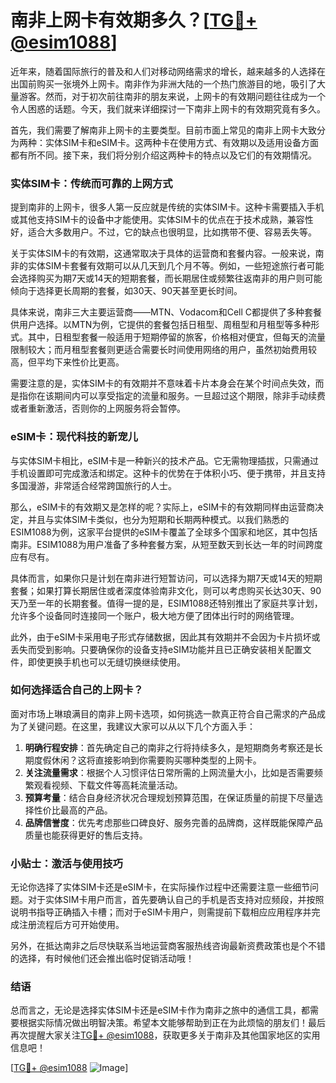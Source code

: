 # 南非上网卡有效期多久？[[TG💪+ @esim1088](https://t.me/s/esim1088)]

近年来，随着国际旅行的普及和人们对移动网络需求的增长，越来越多的人选择在出国前购买一张境外上网卡。南非作为非洲大陆的一个热门旅游目的地，吸引了大量游客。然而，对于初次前往南非的朋友来说，上网卡的有效期问题往往成为一个令人困惑的话题。今天，我们就来详细探讨一下南非上网卡的有效期究竟有多久。

首先，我们需要了解南非上网卡的主要类型。目前市面上常见的南非上网卡大致分为两种：实体SIM卡和eSIM卡。这两种卡在使用方式、有效期以及适用设备方面都有所不同。接下来，我们将分别介绍这两种卡的特点以及它们的有效期情况。

### 实体SIM卡：传统而可靠的上网方式

提到南非的上网卡，很多人第一反应就是传统的实体SIM卡。这种卡需要插入手机或其他支持SIM卡的设备中才能使用。实体SIM卡的优点在于技术成熟，兼容性好，适合大多数用户。不过，它的缺点也很明显，比如携带不便、容易丢失等。

关于实体SIM卡的有效期，这通常取决于具体的运营商和套餐内容。一般来说，南非的实体SIM卡套餐有效期可以从几天到几个月不等。例如，一些短途旅行者可能会选择购买为期7天或14天的短期套餐，而长期居住或频繁往返南非的用户则可能倾向于选择更长周期的套餐，如30天、90天甚至更长时间。

具体来说，南非三大主要运营商——MTN、Vodacom和Cell C都提供了多种套餐供用户选择。以MTN为例，它提供的套餐包括日租型、周租型和月租型等多种形式。其中，日租型套餐一般适用于短期停留的旅客，价格相对便宜，但每天的流量限制较大；而月租型套餐则更适合需要长时间使用网络的用户，虽然初始费用较高，但平均下来性价比更高。

需要注意的是，实体SIM卡的有效期并不意味着卡片本身会在某个时间点失效，而是指你在该期间内可以享受指定的流量和服务。一旦超过这个期限，除非手动续费或者重新激活，否则你的上网服务将会暂停。

### eSIM卡：现代科技的新宠儿

与实体SIM卡相比，eSIM卡是一种新兴的技术产品。它无需物理插拔，只需通过手机设置即可完成激活和绑定。这种卡的优势在于体积小巧、便于携带，并且支持多国漫游，非常适合经常跨国旅行的人士。

那么，eSIM卡的有效期又是怎样的呢？实际上，eSIM卡的有效期同样由运营商决定，并且与实体SIM卡类似，也分为短期和长期两种模式。以我们熟悉的ESIM1088为例，这家平台提供的eSIM卡覆盖了全球多个国家和地区，其中包括南非。ESIM1088为用户准备了多种套餐方案，从短至数天到长达一年的时间跨度应有尽有。

具体而言，如果你只是计划在南非进行短暂访问，可以选择为期7天或14天的短期套餐；如果打算长期居住或者深度体验南非文化，则可以考虑购买长达30天、90天乃至一年的长期套餐。值得一提的是，ESIM1088还特别推出了家庭共享计划，允许多个设备同时连接同一个账户，极大地方便了团体出行时的网络管理。

此外，由于eSIM卡采用电子形式存储数据，因此其有效期并不会因为卡片损坏或丢失而受到影响。只要确保你的设备支持eSIM功能并且已正确安装相关配置文件，即使更换手机也可以无缝切换继续使用。

### 如何选择适合自己的上网卡？

面对市场上琳琅满目的南非上网卡选项，如何挑选一款真正符合自己需求的产品成为了关键问题。在这里，我建议大家可以从以下几个方面入手：

1. **明确行程安排**：首先确定自己的南非之行将持续多久，是短期商务考察还是长期度假休闲？这将直接影响到你需要购买哪种类型的上网卡。
2. **关注流量需求**：根据个人习惯评估日常所需的上网流量大小，比如是否需要频繁观看视频、下载文件等高耗流量活动。
3. **预算考量**：结合自身经济状况合理规划预算范围，在保证质量的前提下尽量选择性价比最高的产品。
4. **品牌信誉度**：优先考虑那些口碑良好、服务完善的品牌商，这样既能保障产品质量也能获得更好的售后支持。

### 小贴士：激活与使用技巧

无论你选择了实体SIM卡还是eSIM卡，在实际操作过程中还需要注意一些细节问题。对于实体SIM卡用户而言，首先要确认自己的手机是否支持对应频段，并按照说明书指导正确插入卡槽；而对于eSIM卡用户，则需提前下载相应应用程序并完成注册流程后方可开始使用。

另外，在抵达南非之后尽快联系当地运营商客服热线咨询最新资费政策也是个不错的选择，有时候他们还会推出临时促销活动哦！

### 结语

总而言之，无论是选择实体SIM卡还是eSIM卡作为南非之旅中的通信工具，都需要根据实际情况做出明智决策。希望本文能够帮助到正在为此烦恼的朋友们！最后再次提醒大家关注[TG💪+ @esim1088](https://t.me/s/esim1088)，获取更多关于南非及其他国家地区的实用信息吧！

[[TG💪+ @esim1088](https://t.me/s/esim1088) ![Image](https://i.postimg.cc/4NQfJmqS/Snipaste-2025-05-13-00-14-12.png)]